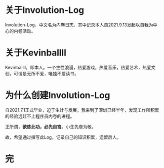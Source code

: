 # 关于Involution-Log
Involution-Log，中文名为内卷日志，其中记录本人自2021.9.13发起以自我为中心的内卷活动。

# 关于Kevinballll
Kevinballll，即本人。一个生性浪漫，热爱游戏，热爱音乐，热爱艺术，热爱文创，可谓是无所不爱，唯独不爱读书。

# 为什么创建Involution-Log
自2021.7.1正式毕业，迫于生计与发展，我来到了深圳已经半年，发现工作所积累的经验远赶不上程序员内卷的进程。

正所谓，**欲练此功，必先自宫**。小生先卷为敬。

故，希望通过撰写此Log，记录自己的知识积累，遗留后人。

# 完
